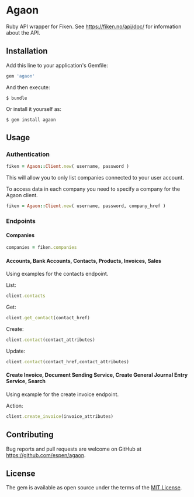 # Agaon

Ruby API wrapper for Fiken. See https://fiken.no/api/doc/ for information about the API.

## Installation

Add this line to your application's Gemfile:

```ruby
gem 'agaon'
```

And then execute:

    $ bundle

Or install it yourself as:

    $ gem install agaon

## Usage

### Authentication

```ruby
fiken = Agaon::Client.new( username, password )
```

This will allow you to only list companies connected to your user account.

To access data in each company you need to specify a company for the Agaon client.

```ruby
fiken = Agaon::Client.new( username, password, company_href )
```

### Endpoints

#### Companies

```ruby
companies = fiken.companies
```

#### Accounts, Bank Accounts, Contacts, Products, Invoices, Sales

Using examples for the contacts endpoint.

List:
```ruby
client.contacts
```
Get:
```ruby
client.get_contact(contact_href)
```
Create:
```ruby
client.contact(contact_attributes)
```
Update:
```ruby
client.contact(contact_href,contact_attributes)
```

#### Create Invoice, Document Sending Service, Create General Journal Entry Service, Search

Using example for the create invoice endpoint.

Action:
```ruby
client.create_invoice(invoice_attributes)
```

## Contributing

Bug reports and pull requests are welcome on GitHub at https://github.com/espen/agaon.


## License

The gem is available as open source under the terms of the [MIT License](http://opensource.org/licenses/MIT).

